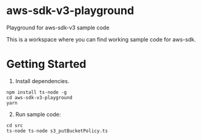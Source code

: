 # aws-sdk-v3-playground
Playground for aws-sdk-v3 sample code

This is a workspace where you can find working sample code for aws-sdk.

# Getting Started

1. Install dependencies.
```
npm install ts-node -g
cd aws-sdk-v3-playground
yarn
```

2. Run sample code:
```
cd src
ts-node ts-node s3_putBucketPolicy.ts
```
